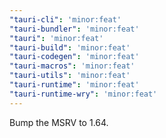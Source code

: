 ```yaml
---
"tauri-cli": 'minor:feat'
"tauri-bundler": 'minor:feat'
"tauri": 'minor:feat'
"tauri-build": 'minor:feat'
"tauri-codegen": 'minor:feat'
"tauri-macros": 'minor:feat'
"tauri-utils": 'minor:feat'
"tauri-runtime": 'minor:feat'
"tauri-runtime-wry": 'minor:feat'
---
```


Bump the MSRV to 1.64.

